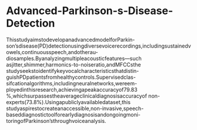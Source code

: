 # Advanced-Parkinson-s-Disease-Detection
ThisstudyaimstodevelopanadvancedmodelforParkin-son’sdisease(PD)detectionusingdiversevoicerecordings,includingsustainedvowels,continuousspeech,andotherau-diosamples.Byanalyzingmultipleacousticfeatures—such asjitter,shimmer,harmonics-to-noiseratio,andMFCCsthe studyseekstoidentifykeyvocalcharacteristicsthatdistin-guishPDpatientsfromhealthycontrols.Supervisedclas-sifcationalgorithms,includingneuralnetworks,wereem-ployedinthisresearch,achievingapeakaccuracyof79.83 %,whichsurpassestheaverageclinicaldiagnosisaccuracyof non-experts(73.8%).Usingapubliclyavailabledataset,this studyaspirestocreateanaccessible,non-invasive,speech-baseddiagnostictoolforearlydiagnosisandongoingmoni-toringofParkinson’sthroughvoiceanalysis.
